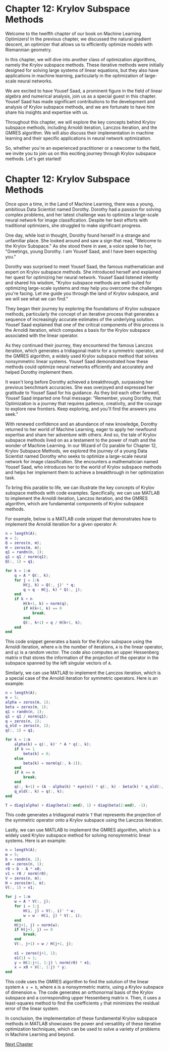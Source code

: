 # Chapter 12: Krylov Subspace Methods

Welcome to the twelfth chapter of our book on Machine Learning Optimizers! In the previous chapter, we discussed the natural gradient descent, an optimizer that allows us to efficiently optimize models with Riemannian geometry. 

In this chapter, we will dive into another class of optimization algorithms, namely the Krylov subspace methods. These iterative methods were initially designed for solving large systems of linear equations, but they also have applications in machine learning, particularly in the optimization of large-scale neural networks.

We are excited to have Yousef Saad, a prominent figure in the field of linear algebra and numerical analysis, join us as a special guest in this chapter. Yousef Saad has made significant contributions to the development and analysis of Krylov subspace methods, and we are fortunate to have him share his insights and expertise with us.

Throughout this chapter, we will explore the key concepts behind Krylov subspace methods, including Arnoldi iteration, Lanczos iteration, and the GMRES algorithm. We will also discuss their implementation in machine learning and their specific applications in neural network optimization.

So, whether you're an experienced practitioner or a newcomer to the field, we invite you to join us on this exciting journey through Krylov subspace methods. Let's get started!
# Chapter 12: Krylov Subspace Methods

Once upon a time, in the Land of Machine Learning, there was a young, ambitious Data Scientist named Dorothy. Dorothy had a passion for solving complex problems, and her latest challenge was to optimize a large-scale neural network for image classification. Despite her best efforts with traditional optimizers, she struggled to make significant progress.

One day, while lost in thought, Dorothy found herself in a strange and unfamiliar place. She looked around and saw a sign that read, "Welcome to the Krylov Subspace." As she stood there in awe, a voice spoke to her, "Greetings, young Dorothy. I am Yousef Saad, and I have been expecting you."

Dorothy was surprised to meet Yousef Saad, the famous mathematician and expert on Krylov subspace methods. She introduced herself and explained her quest for optimizing her neural network. Yousef Saad listened intently and shared his wisdom, "Krylov subspace methods are well-suited for optimizing large-scale systems and may help you overcome the challenges you're facing. Let me guide you through the land of Krylov subspace, and we will see what we can find."

They began their journey by exploring the foundations of Krylov subspace methods, particularly the concept of an iterative process that generates a sequence of increasingly accurate estimates of the underlying solution. Yousef Saad explained that one of the critical components of this process is the Arnoldi iteration, which computes a basis for the Krylov subspace associated with the linear operator.

As they continued their journey, they encountered the famous Lanczos iteration, which generates a tridiagonal matrix for a symmetric operator, and the GMRES algorithm, a widely used Krylov subspace method that solves nonsymmetric linear systems. Yousef Saad demonstrated how these methods could optimize neural networks efficiently and accurately and helped Dorothy implement them.

It wasn't long before Dorothy achieved a breakthrough, surpassing her previous benchmark accuracies. She was overjoyed and expressed her gratitude to Yousef Saad for his guidance. As they bid each other farewell, Yousef Saad imparted one final message: "Remember, young Dorothy, that Optimization is a journey that requires patience, creativity, and the courage to explore new frontiers. Keep exploring, and you'll find the answers you seek."

With renewed confidence and an abundance of new knowledge, Dorothy returned to her world of Machine Learning, eager to apply her newfound expertise and share her adventure with others. And so, the tale of Krylov subspace methods lived on as a testament to the power of math and the wonder of Machine Learning.
In our Wizard of Oz parable for Chapter 12, Krylov Subspace Methods, we explored the journey of a young Data Scientist named Dorothy who seeks to optimize a large-scale neural network for image classification. She encounters a mathematician named Yousef Saad, who introduces her to the world of Krylov subspace methods and helps her implement them to achieve a breakthrough in her optimization task.

To bring this parable to life, we can illustrate the key concepts of Krylov subspace methods with code examples. Specifically, we can use MATLAB to implement the Arnoldi iteration, Lanczos iteration, and the GMRES algorithm, which are fundamental components of Krylov subspace methods.

For example, below is a MATLAB code snippet that demonstrates how to implement the Arnoldi iteration for a given operator A:

```matlab
n = length(A);
m = 5;
Q = zeros(n, m);
H = zeros(m, m);
q1 = randn(n, 1);
q1 = q1 / norm(q1);
Q(:, 1) = q1;

for k = 1:m
    q = A * Q(:, k);
    for j = 1:k
        H(j, k) = Q(:, j)' * q;
        q = q - H(j, k) * Q(:, j);
    end
    if k < n
        H(k+1, k) = norm(q);
        if H(k+1, k) == 0
            break;
        end
        Q(:, k+1) = q / H(k+1, k);
    end
end
```

This code snippet generates a basis for the Krylov subspace using the Arnoldi iteration, where `m` is the number of iterations, `A` is the linear operator, and `q1` is a random vector. The code also computes an upper Hessenberg matrix `H` that stores the information of the projection of the operator in the subspace spanned by the left singular vectors of `A`.

Similarly, we can use MATLAB to implement the Lanczos iteration, which is a special case of the Arnoldi iteration for symmetric operators. Here is an example:

```matlab
n = length(A);
m = 5;
alpha = zeros(m, 1);
beta = zeros(m, 1);
q1 = randn(n, 1);
q1 = q1 / norm(q1);
q = zeros(n, 1);
q_old = zeros(n, 1);
q(:, 1) = q1;

for k = 1:m
    alpha(k) = q(:, k)' * A * q(:, k);
    if k == 1
        beta(k) = 0;
    else
        beta(k) = norm(q(:, k-1));
    end
    if k == n
        break;
    end
    q(:, k+1) = (A - alpha(k) * eye(n)) * q(:, k) - beta(k) * q_old(:, k);
    q_old(:, k) = q(:, k);
end

T = diag(alpha) + diag(beta(2:end), 1) + diag(beta(2:end), -1);
```

This code generates a tridiagonal matrix `T` that represents the projection of the symmetric operator onto a Krylov subspace using the Lanczos iteration.

Lastly, we can use MATLAB to implement the GMRES algorithm, which is a widely used Krylov subspace method for solving nonsymmetric linear systems. Here is an example:

```matlab
n = length(A);
m = 5;
b = randn(n, 1);
x0 = zeros(n, 1);
r0 = b - A * x0;
v1 = r0 / norm(r0);
V = zeros(n, m);
H = zeros(m+1, m);
V(:, 1) = v1;

for j = 1:m
    w = A * V(:, j);
    for i = 1:j
        H(i, j) = V(:, i)' * w;
        w = w - H(i, j) * V(:, i);
    end
    H(j+1, j) = norm(w);
    if H(j+1, j) == 0
        break;
    end
    V(:, j+1) = w / H(j+1, j);
    
    e1 = zeros(j+1, 1);
    e1(1) = 1;
    y = H(1:j+1, 1:j) \ norm(r0) * e1;
    x = x0 + V(:, 1:j) * y;
end

```

This code uses the GMRES algorithm to find the solution of the linear system `A x = b`, where `A` is a nonsymmetric matrix, using a Krylov subspace of dimension `m`. The code generates an orthonormal basis of the Krylov subspace and a corresponding upper Hessenberg matrix `H`. Then, it uses a least-squares method to find the coefficients `y` that minimizes the residual error of the linear system.

In conclusion, the implementation of these fundamental Krylov subspace methods in MATLAB showcases the power and versatility of these iterative optimization techniques, which can be used to solve a variety of problems in Machine Learning and beyond.


[Next Chapter](13_Chapter13.md)